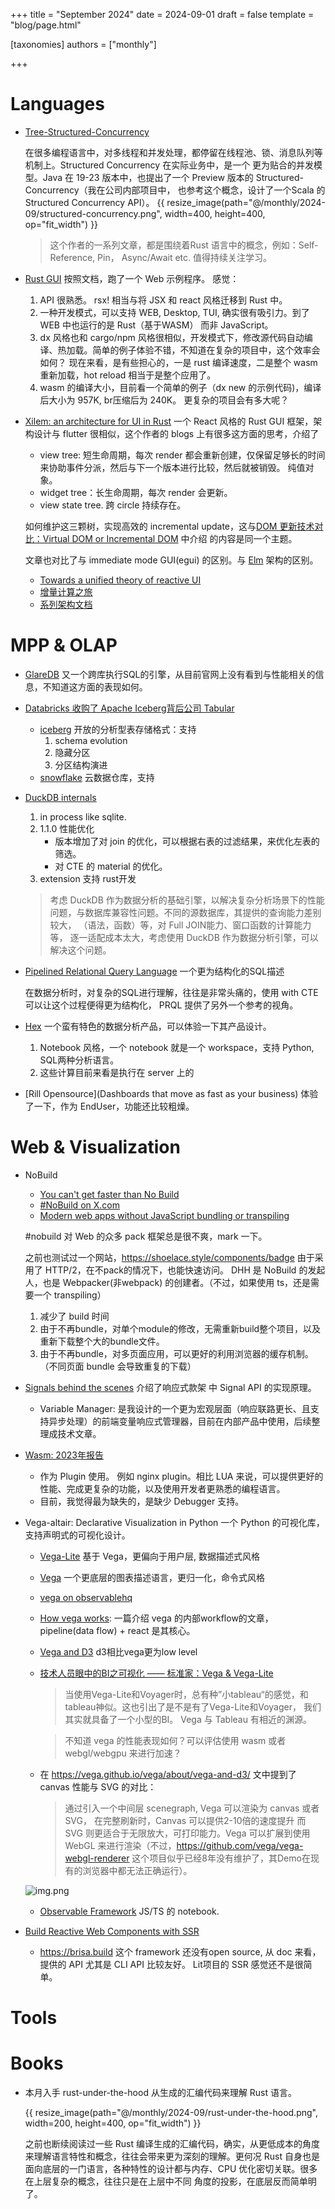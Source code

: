 +++
title = "September 2024"
date = 2024-09-01
draft = false
template = "blog/page.html"

[taxonomies]
authors = ["monthly"]

+++

# Languages
- [Tree-Structured-Concurrency](https://blog.yoshuawuyts.com/tree-structured-concurrency/)
  
   在很多编程语言中，对多线程和并发处理，都停留在线程池、锁、消息队列等机制上。Structured Concurrency 在实际业务中，是一个
   更为贴合的并发模型。Java 在 19-23 版本中，也提出了一个 Preview 版本的 Structured-Concurrency（我在公司内部项目中，
   也参考这个概念，设计了一个Scala 的 Structured Concurrency API）。
   {{ resize_image(path="@/monthly/2024-09/structured-concurrency.png", width=400, height=400, op="fit_width") }}

   > 这个作者的一系列文章，都是围绕着Rust 语言中的概念，例如：Self-Reference, Pin， Async/Await etc. 值得持续关注学习。
- [Rust GUI](https://dioxuslabs.com)
  按照文档，跑了一个 Web 示例程序。 感觉：
  1. API 很熟悉。 rsx! 相当与将 JSX 和 react 风格迁移到 Rust 中。
  2. 一种开发模式，可以支持 WEB, Desktop, TUI, 确实很有吸引力。到了 WEB 中也运行的是 Rust（基于WASM） 而非 JavaScript。
  3. dx 风格也和 cargo/npm 风格很相似，开发模式下，修改源代码自动编译、热加载。简单的例子体验不错，不知道在复杂的项目中，这个效率会如何？
     现在来看，是有些担心的，一是 rust 编译速度，二是整个 wasm 重新加载，hot reload 相当于是整个应用了。
  4. wasm 的编译大小，目前看一个简单的例子（dx new 的示例代码)，编译后大小为 957K, br压缩后为 240K。 更复杂的项目会有多大呢？
- [Xilem: an architecture for UI in Rust](https://raphlinus.github.io/rust/gui/2022/05/07/ui-architecture.html) 
  一个 React 风格的 Rust GUI 框架，架构设计与 flutter 很相似，这个作者的 blogs 上有很多这方面的思考，介绍了
  - view tree: 短生命周期，每次 render 都会重新创建，仅保留足够长的时间来协助事件分派，然后与下一个版本进行比较，然后就被销毁。
    纯值对象。
  - widget tree：长生命周期，每次 render 会更新。
  - view state tree. 跨 circle 持续存在。
  
  如何维护这三颗树，实现高效的 incremental update，这与[DOM 更新技术对比：Virtual DOM or Incremental DOM](/blog/virtual-dom) 中介绍
  的内容是同一个主题。
  
  文章也对比了与 immediate mode GUI(egui) 的区别。与 [Elm](https://guide.elm-lang.org/architecture/) 架构的区别。
  - [Towards a unified theory of reactive UI](https://raphlinus.github.io/ui/druid/2019/11/22/reactive-ui.html)
  - [增量计算之旅](https://docs.google.com/presentation/d/1opLymkreSTFfxygjzSLYI_uH7j1YFfE6DLl8RfCiw7E/edit?pli=1#slide=id.p)
  - [系列架构文档](https://github.com/linebender/xilem/blob/main/ARCHITECTURE.md)


# MPP & OLAP
- [GlareDB](https://glaredb.com) 又一个跨库执行SQL的引擎，从目前官网上没有看到与性能相关的信息，不知道这方面的表现如何。
- [Databricks 收购了 Apache Iceberg背后公司 Tabular](https://www.sohu.com/a/783829162_121124375)
  - [iceberg](https://iceberg.apache.org) 开放的分析型表存储格式：支持
    1. schema evolution
    2. 隐藏分区
    3. 分区结构演进
  - [snowflake](https://www.snowflake.com) 云数据仓库，支持
- [DuckDB internals](https://www.youtube.com/watch?v=bZOvAKGkzpQ)
  1. in process like sqlite.
  2. 1.1.0 性能优化
     - 版本增加了对 join 的优化，可以根据右表的过滤结果，来优化左表的筛选。
     - 对 CTE 的 material 的优化。
  3. extension 支持 rust开发

  > 考虑 DuckDB 作为数据分析的基础引擎，以解决复杂分析场景下的性能问题，与数据库兼容性问题。不同的源数据库，其提供的查询能力差别较大，
  > （语法，函数）等，对 Full JOIN能力、窗口函数的计算能力等， 逐一适配成本太大，考虑使用 DuckDB 作为数据分析引擎，可以解决这个问题。

- [Pipelined Relational Query Language](https://github.com/prql/prql) 一个更为结构化的SQL描述
  
  在数据分析时，对复杂的SQL进行理解，往往是非常头痛的，使用 with CTE 可以让这个过程便得更为结构化， PRQL 提供了另外一个参考的视角。
- [Hex](https://hex.tech) 一个蛮有特色的数据分析产品，可以体验一下其产品设计。
  1. Notebook 风格，一个 notebook 就是一个 workspace，支持 Python, SQL两种分析语言。
  2. 这些计算目前来看是执行在 server 上的
- [Rill Opensource](Dashboards that move as fast as your business)
  体验了一下，作为 EndUser，功能还比较粗燥。

# Web & Visualization
- NoBuild
  - [You can't get faster than No Build](https://world.hey.com/dhh/you-can-t-get-faster-than-no-build-7a44131c) 
  - [#NoBuild on X.com](https://x.com/dhh/status/1769903387527790975) 
  - [Modern web apps without JavaScript bundling or transpiling](https://world.hey.com/dhh/modern-web-apps-without-javascript-bundling-or-transpiling-a20f2755) 

  #nobuild 对 Web 的众多 pack 框架总是很不爽，mark 一下。

  之前也测试过一个网站，https://shoelace.style/components/badge 由于采用了 HTTP/2，在不pack的情况下，也能快速访问。
  DHH 是 NoBuild 的发起人，也是 Webpacker(非webpack) 的创建者。（不过，如果使用 ts，还是需要一个 transpiling）
  1. 减少了 build 时间
  2. 由于不再bundle，对单个module的修改，无需重新build整个项目，以及重新下载整个大的bundle文件。
  3. 由于不再bundle，对多页面应用，可以更好的利用浏览器的缓存机制。（不同页面 bundle 会导致重复的下载）

- [Signals behind the scenes](https://levelup.gitconnected.com/signals-behind-the-scenes-19cbcb6b802b) 介绍了响应式款架 中
  Signal API 的实现原理。
  - Variable Manager: 是我设计的一个更为宏观层面（响应联路更长、且支持异步处理）的前端变量响应式管理器，目前在内部产品中使用，后续整理成技术文章。
- [Wasm: 2023年报告](https://medium.com/ekino-france/webassembly-the-future-of-backend-development-b40bdc7c5cb4)
  - 作为 Plugin 使用。 例如 nginx plugin。相比 LUA 来说，可以提供更好的性能、完成更复杂的功能，以及使用开发者更熟悉的编程语言。
  - 目前，我觉得最为缺失的，是缺少 Debugger 支持。
  
- Vega-altair: Declarative Visualization in Python 一个 Python 的可视化库，支持声明式的可视化设计。
   - [Vega-Lite](https://vega.github.io/vega-lite/) 基于 Vega，更偏向于用户层, 数据描述式风格
   - [Vega](https://vega.github.io/vega/) 一个更底层的图表描述语言，更归一化，命令式风格
   - [vega on observablehq](https://observablehq.com/@vega)
   - [How vega works](https://observablehq.com/@vega/how-vega-works): 一篇介绍 vega 的内部workflow的文章，pipeline(data flow) + react 是其核心。
   - [Vega and D3](https://vega.github.io/vega/about/vega-and-d3/) d3相比vega更为low level
   - [技术人员眼中的BI之可视化 —— 标准家：Vega & Vega-Lite](https://zhuanlan.zhihu.com/p/234762889)
     > 当使用Vega-Lite和Voyager时，总有种”小tableau“的感觉，和tableau神似。这也引出了是不是有了Vega-Lite和Voyager，
     > 我们其实就具备了一个小型的BI。
     > Vega 与 Tableau 有相近的渊源。 

     > 不知道 vega 的性能表现如何？可以评估使用 wasm 或者 webgl/webgpu 来进行加速？
     
   - 在 https://vega.github.io/vega/about/vega-and-d3/ 文中提到了 canvas 性能与 SVG 的对比：
     > 通过引入一个中间层 scenegraph, Vega 可以渲染为 canvas 或者 SVG， 在完整刷新时，Canvas 可以提供2-10倍的速度提升
     > 而 SVG 则更适合于无限放大，可打印能力。Vega 可以扩展到使用 WebGL 来进行渲染（不过，https://github.com/vega/vega-webgl-renderer
     > 这个项目似乎已经8年没有维护了，其Demo在现有的浏览器中都无法正确运行）。
   
   ![img.png](vega-arch.png)
   - [Observable Framework](https://github.com/observablehq/framework) JS/TS 的 notebook.
- [Build Reactive Web Components with SSR](https://dev.to/aralroca/build-reactive-web-components-with-ssr-3pb9?utm_source=dormosheio&utm_campaign=dormosheio)
  - https://brisa.build 这个 framework 还没有open source, 从 doc 来看，提供的 API 尤其是 CLI API 比较友好。 Lit项目的 SSR 感觉还不是很简单。
  
# Tools

# Books
- 本月入手 rust-under-the-hood 从生成的汇编代码来理解 Rust 语言。

  {{ resize_image(path="@/monthly/2024-09/rust-under-the-hood.png", width=200, height=400, op="fit_width") }}
  
  之前也断续阅读过一些 Rust 编译生成的汇编代码，确实，从更低成本的角度来理解语言特性和概念，往往会带来更为深刻的理解。更何况
  Rust 自身也是面向底层的一门语言，各种特性的设计都与内存、CPU 优化密切关联。很多在上层复杂的概念，往往只是在上层中不同
  角度的投影，在底层反而简单明了。